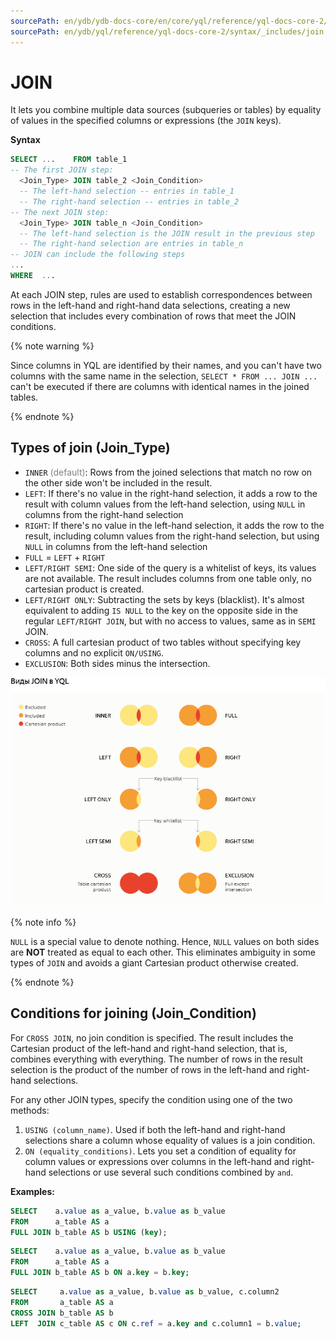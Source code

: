```yaml
---
sourcePath: en/ydb/ydb-docs-core/en/core/yql/reference/yql-docs-core-2/syntax/_includes/join.md
sourcePath: en/ydb/yql/reference/yql-docs-core-2/syntax/_includes/join.md
---
```


# JOIN

It lets you combine multiple data sources (subqueries or tables) by equality of values in the specified columns or expressions (the `JOIN` keys).

**Syntax**

```sql
SELECT ...    FROM table_1
-- The first JOIN step:
  <Join_Type> JOIN table_2 <Join_Condition>
  -- The left-hand selection -- entries in table_1
  -- The right-hand selection -- entries in table_2
-- The next JOIN step:
  <Join_Type> JOIN table_n <Join_Condition>
  -- The left-hand selection is the JOIN result in the previous step
  -- The right-hand selection are entries in table_n
-- JOIN can include the following steps
...
WHERE  ...
```

At each JOIN step, rules are used to establish correspondences between rows in the left-hand and right-hand data selections, creating a new selection that includes every combination of rows that meet the JOIN conditions.

{% note warning %}

Since columns in YQL are identified by their names, and you can't have two columns with the same name in the selection, `SELECT * FROM ... JOIN ...` can't be executed if there are columns with identical names in the joined tables.

{% endnote %}

## Types of join (Join_Type)

* `INNER` <span style="color: gray;">(default)</span>: Rows from the joined selections that match no row on the other side won't be included in the result.
* `LEFT`: If there's no value in the right-hand selection, it adds a row to the result with column values from the left-hand selection, using `NULL` in columns from the right-hand selection
* `RIGHT`: If there's no value in the left-hand selection, it adds the row to the result, including column values from the right-hand selection, but using `NULL` in columns from the left-hand selection
* `FULL` = `LEFT` + `RIGHT`
* `LEFT/RIGHT SEMI`: One side of the query is a whitelist of keys, its values are not available. The result includes columns from one table only, no cartesian product is created.
* `LEFT/RIGHT ONLY`: Subtracting the sets by keys (blacklist). It's almost equivalent to adding `IS NULL` to the key on the opposite side in the regular `LEFT/RIGHT JOIN`, but with no access to values, same as in `SEMI` JOIN.
* `CROSS`: A full cartesian product of two tables without specifying key columns and no explicit `ON/USING`.
* `EXCLUSION`: Both sides minus the intersection.

![](../_assets/join-YQL-06.png)

{% note info %}

`NULL` is a special value to denote nothing. Hence, `NULL` values on both sides are **NOT** treated as equal to each other. This eliminates ambiguity in some types of `JOIN` and avoids a giant Cartesian product otherwise created.

{% endnote %}

## Conditions for joining (Join_Condition)

For `CROSS JOIN`, no join condition is specified. The result includes the Cartesian product of the left-hand and right-hand selection, that is, combines everything with everything. The number of rows in the result selection is the product of the number of rows in the left-hand and right-hand selections.

For any other JOIN types, specify the condition using one of the two methods:

1. `USING (column_name)`. Used if both the left-hand and right-hand selections share a column whose equality of values is a join condition.
2. `ON (equality_conditions)`. Lets you set a condition of equality for column values or expressions over columns in the left-hand and right-hand selections or use several such conditions combined by `and`.

**Examples:**

```sql
SELECT    a.value as a_value, b.value as b_value
FROM      a_table AS a
FULL JOIN b_table AS b USING (key);
```

```sql
SELECT    a.value as a_value, b.value as b_value
FROM      a_table AS a
FULL JOIN b_table AS b ON a.key = b.key;
```

```sql
SELECT     a.value as a_value, b.value as b_value, c.column2
FROM       a_table AS a
CROSS JOIN b_table AS b
LEFT  JOIN c_table AS c ON c.ref = a.key and c.column1 = b.value;
```


